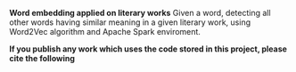 **Word embedding applied on literary works**
Given a word, detecting all other words having similar meaning in a given literary work, using Word2Vec algorithm and Apache Spark enviroment. 

**If you publish any work which uses the code stored in this project, please cite the following**
